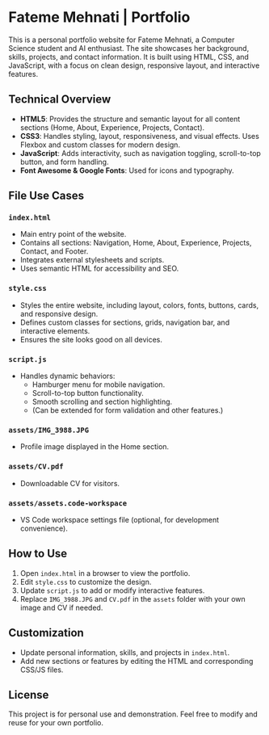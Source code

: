 # Fateme Mehnati | Portfolio

This is a personal portfolio website for Fateme Mehnati, a Computer Science student and AI enthusiast. The site showcases her background, skills, projects, and contact information. It is built using HTML, CSS, and JavaScript, with a focus on clean design, responsive layout, and interactive features.

## Technical Overview

- **HTML5**: Provides the structure and semantic layout for all content sections (Home, About, Experience, Projects, Contact).
- **CSS3**: Handles styling, layout, responsiveness, and visual effects. Uses Flexbox and custom classes for modern design.
- **JavaScript**: Adds interactivity, such as navigation toggling, scroll-to-top button, and form handling.
- **Font Awesome & Google Fonts**: Used for icons and typography.

## File Use Cases

### `index.html`
- Main entry point of the website.
- Contains all sections: Navigation, Home, About, Experience, Projects, Contact, and Footer.
- Integrates external stylesheets and scripts.
- Uses semantic HTML for accessibility and SEO.

### `style.css`
- Styles the entire website, including layout, colors, fonts, buttons, cards, and responsive design.
- Defines custom classes for sections, grids, navigation bar, and interactive elements.
- Ensures the site looks good on all devices.

### `script.js`
- Handles dynamic behaviors:
  - Hamburger menu for mobile navigation.
  - Scroll-to-top button functionality.
  - Smooth scrolling and section highlighting.
  - (Can be extended for form validation and other features.)

### `assets/IMG_3988.JPG`
- Profile image displayed in the Home section.

### `assets/CV.pdf`
- Downloadable CV for visitors.

### `assets/assets.code-workspace`
- VS Code workspace settings file (optional, for development convenience).

## How to Use

1. Open `index.html` in a browser to view the portfolio.
2. Edit `style.css` to customize the design.
3. Update `script.js` to add or modify interactive features.
4. Replace `IMG_3988.JPG` and `CV.pdf` in the `assets` folder with your own image and CV if needed.

## Customization
- Update personal information, skills, and projects in `index.html`.
- Add new sections or features by editing the HTML and corresponding CSS/JS files.

## License
This project is for personal use and demonstration. Feel free to modify and reuse for your own portfolio.
